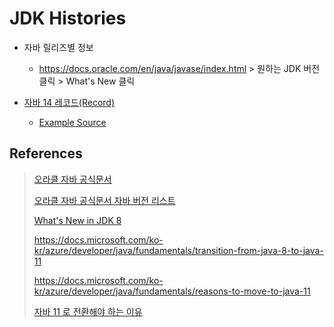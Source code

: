 # JDK Histories

- 자바 릴리즈별 정보
  - https://docs.oracle.com/en/java/javase/index.html > 원하는 JDK 버전 클릭 > What's New 클릭

- [자바 14 레코드(Record)](https://coding-start.tistory.com/355)
  - [Example Source](https://github.com/levi-yo/jdk_14_record_sample)

## References

> [오라클 자바 공식문서](http://docs.oracle.com/javase/)
> 
> [오라클 자바 공식문서 자바 버전 리스트](https://docs.oracle.com/en/java/javase/index.html)
>
> [What's New in JDK 8](https://www.oracle.com/java/technologies/javase/8-whats-new.html)
>
> https://docs.microsoft.com/ko-kr/azure/developer/java/fundamentals/transition-from-java-8-to-java-11
>
> https://docs.microsoft.com/ko-kr/azure/developer/java/fundamentals/reasons-to-move-to-java-11
> 
> [자바 11 로 전환해야 하는 이유](https://okky.kr/article/784365)
